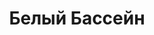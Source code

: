 --- 
title: "Белый Бассейн" 
site: "" 
town: "Феодосия" 
tel: ["+380 (65) 629-39-39, +380 (65) 629-39-40"] 
address: "Россия, Республика Крым, г. Феодосия, ул. Русская, 77" 
mail: "" 
--- 